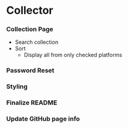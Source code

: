 # Collector


### Collection Page
* Search collection
* Sort
 	* Display all from only checked platforms

### Password Reset

### Styling

### Finalize README

### Update GitHub page info